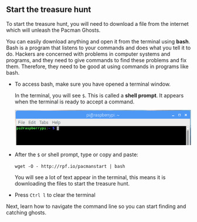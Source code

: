 ## Start the treasure hunt

To start the treasure hunt, you will need to download a file from the internet which will unleash the Pacman Ghosts.

You can easily download anything and open it from the terminal using **bash**. Bash is a program that listens to your commands and does what you tell it to do. Hackers are concerned with problems in computer systems and programs, and they need to give commands to find these problems and fix them. Therefore, they need to be good at using commands in programs like bash.

+ To access bash, make sure you have opened a terminal window.

  In the terminal, you will see `$`. This is called a **shell prompt**. It appears when the terminal is ready to accept a command.

  ![Shell Prompt](images/shellprompt.png)

+ After the `$` or shell prompt, type or copy and paste:

  `wget -O - http://rpf.io/pacmanstart | bash`

  You will see a lot of text appear in the terminal, this means it is downloading the files to start the treasure hunt.

+ Press `Ctrl l` to clear the terminal

Next, learn how to navigate the command line so you can start finding and catching ghosts.
